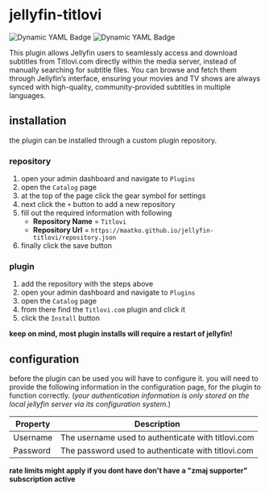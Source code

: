 # jellyfin-titlovi

![Dynamic YAML Badge](https://img.shields.io/badge/dynamic/yaml?url=https%3A%2F%2Fraw.githubusercontent.com%2Fmaatko%2Fjellyfin-titlovi%2Frefs%2Fheads%2Fmain%2Fbuild.yaml&query=targetAbi&label=Jellyfin%20ABI)
![Dynamic YAML Badge](https://img.shields.io/badge/dynamic/yaml?url=https%3A%2F%2Fraw.githubusercontent.com%2Fmaatko%2Fjellyfin-titlovi%2Frefs%2Fheads%2Fmain%2Fbuild.yaml&query=framework&label=.NET%20Framework)

This plugin allows Jellyfin users to seamlessly access and download subtitles from Titlovi.com directly within the media server,
instead of manually searching for subtitle files. You can browse and fetch them through Jellyfin’s interface,
ensuring your movies and TV shows are always synced with high-quality, community-provided subtitles in multiple languages.

## installation

the plugin can be installed through a custom plugin repository.

### repository

1. open your admin dashboard and navigate to `Plugins`
2. open the `Catalog` page
3. at the top of the page click the gear symbol for settings
4. next click the `+` button to add a new repository
5. fill out the required information with following
   - **Repository Name** = `Titlovi`
   - **Repository Url** = `https://maatko.github.io/jellyfin-titlovi/repository.json`
6. finally click the save button

### plugin

1. add the repository with the steps above
2. open your admin dashboard and navigate to `Plugins`
3. open the `Catalog` page
4. from there find the `Titlovi.com` plugin and click it
5. click the `Install` button

**keep on mind, most plugin installs will require a restart of jellyfin!**

## configuration

before the plugin can be used you will have to configure it. you will need to provide
the following information in the configuration page, for the plugin to function correctly.
(*your authentication information is only stored on the local jellyfin server via its configuration system.*)

| Property | Description                                                                               |
| -------- | ----------------------------------------------------------------------------------------- |
| Username | The username used to authenticate with titlovi.com                                        |
| Password | The password used to authenticate with titlovi.com                                        |

**rate limits might apply if you dont have don't have a "zmaj supporter" subscription active**
